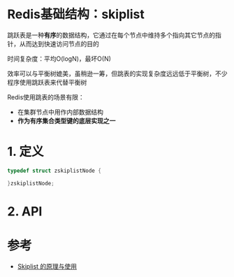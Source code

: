 # Redis基础结构：skiplist

跳跃表是一种**有序**的数据结构，它通过在每个节点中维持多个指向其它节点的指针，从而达到快速访问节点的目的

时间复杂度：平均O(logN)，最坏O(N)

效率可以与平衡树媲美，虽稍逊一筹，但跳表的实现复杂度远远低于平衡树，不少程序使用跳跃表来代替平衡树

Redis使用跳表的场景有限：
- 在集群节点中用作内部数据结构
- **作为有序集合类型键的底层实现之一**

# **1. 定义**

```c++
typedef struct zskiplistNode {

}zskiplistNode;
```

<!-- 关注节点生成时的随机层数，以及不同层数（等级）的串联，可以认为一个层就是一个链表，越高层的链表节点越少，反之节点越多。在高层链表存在的结点，其之下的层数必定也存在该结点 -->

# **2. API**

<!-- 关注添加结点操作，查找结点操作 -->

# 参考
- [Skiplist 的原理与使用](https://blog.csdn.net/baijiwei/article/details/82872334)